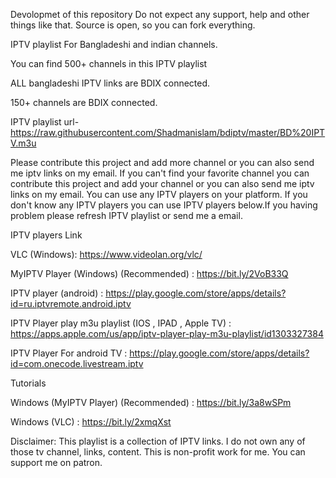 Devolopmet of this repository Do not expect any support, help and other things like that. Source is open, so you can fork everything.

IPTV playlist For Bangladeshi and indian channels.

You can find 500+ channels in this IPTV playlist 

ALL bangladeshi IPTV links are BDIX connected.

150+ channels are BDIX connected.

IPTV playlist url- https://raw.githubusercontent.com/Shadmanislam/bdiptv/master/BD%20IPTV.m3u

Please contribute this project and add more channel or you can also send me iptv links on my email.
If you can't find your favorite channel you can contribute this project and add your channel or you can also send me iptv links on my email. You can use any IPTV players on your platform. If you don't know any IPTV players you can use IPTV players below.If you having problem please refresh IPTV playlist or send me a email.




IPTV players Link

VLC (Windows): https://www.videolan.org/vlc/

MyIPTV Player (Windows) (Recommended) : https://bit.ly/2VoB33Q

IPTV player (android) : https://play.google.com/store/apps/details?id=ru.iptvremote.android.iptv

IPTV Player play m3u playlist  (IOS , IPAD , Apple TV) : https://apps.apple.com/us/app/iptv-player-play-m3u-playlist/id1303327384

IPTV Player For android TV : https://play.google.com/store/apps/details?id=com.onecode.livestream.iptv



Tutorials

Windows (MyIPTV Player) (Recommended) : https://bit.ly/3a8wSPm

Windows (VLC) : https://bit.ly/2xmqXst




Disclaimer: This playlist is a collection of IPTV links. I do not own any of those tv channel, links, content. This is non-profit work for me. You can support me on patron.
